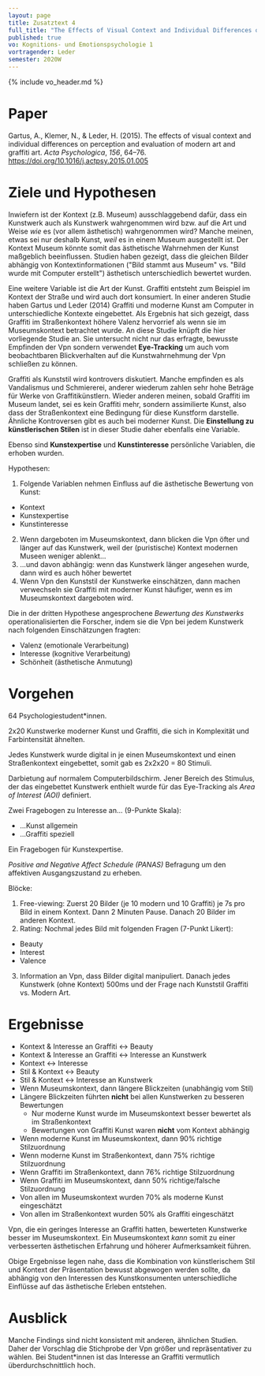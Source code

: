 ```yaml
---
layout: page
title: Zusatztext 4
full_title: "The Effects of Visual Context and Individual Differences on Perception and Evaluation of Modern Art and Graffiti Art"
published: true
vo: Kognitions- und Emotionspsychologie 1
vortragender: Leder
semester: 2020W
---
```


{% include vo_header.md %}

# Paper

<div>Gartus, A., Klemer, N., &amp; Leder, H. (2015). The effects of visual context and individual differences on perception and evaluation of modern art and graffiti art. <i>Acta Psychologica</i>, <i>156</i>, 64–76. <a href="https://doi.org/10.1016/j.actpsy.2015.01.005">https://doi.org/10.1016/j.actpsy.2015.01.005</a></div>

# Ziele und Hypothesen

Inwiefern ist der Kontext (z.B. Museum) ausschlaggebend dafür, dass ein Kunstwerk auch als Kunstwerk wahrgenommen wird bzw. auf die Art und Weise _wie_ es (vor allem ästhetisch) wahrgenommen wird? Manche meinen, etwas sei nur deshalb Kunst, _weil_ es in einem Museum ausgestellt ist. Der Kontext Museum könnte somit das ästhetische Wahrnehmen der Kunst maßgeblich beeinflussen. Studien haben gezeigt, dass die gleichen Bilder abhängig von Kontextinformationen ("Bild stammt aus Museum" vs. "Bild wurde mit Computer erstellt") ästhetisch unterschiedlich bewertet wurden.

Eine weitere Variable ist die Art der Kunst. Graffiti entsteht zum Beispiel im Kontext der Straße und wird auch dort konsumiert. In einer anderen Studie haben Gartus und Leder (2014) Graffiti und moderne Kunst am Computer in unterschiedliche Kontexte eingebettet. Als Ergebnis hat sich gezeigt, dass Graffiti im Straßenkontext höhere Valenz hervorrief als wenn sie im Museumskontext betrachtet wurde. An diese Studie knüpft die hier vorliegende Studie an. Sie untersucht nicht nur das erfragte, bewusste Empfinden der Vpn sondern verwendet **Eye-Tracking** um auch vom beobachtbaren Blickverhalten auf die Kunstwahrnehmung der Vpn schließen zu können.

Graffiti als Kunststil wird kontrovers diskutiert. Manche empfinden es als Vandalismus und Schmiererei, anderer wiederum zahlen sehr hohe Beträge für Werke von Graffitikünstlern. Wieder anderen meinen, sobald Graffiti im Museum landet, sei es kein Graffiti mehr, sondern assimilierte Kunst, also dass der Straßenkontext eine Bedingung für diese Kunstform darstelle. Ähnliche Kontroversen gibt es auch bei moderner Kunst. Die **Einstellung zu künstlerischen Stilen** ist in dieser Studie daher ebenfalls eine Variable.

Ebenso sind **Kunstexpertise** und **Kunstinteresse** persönliche Variablen, die erhoben wurden.

Hypothesen:
1. Folgende Variablen nehmen Einfluss auf die ästhetische Bewertung von Kunst:
  * Kontext
  * Kunstexpertise
  * Kunstinteresse
2. Wenn dargeboten im Museumskontext, dann blicken die Vpn öfter und länger auf das Kunstwerk, weil der (puristische) Kontext modernen Museen weniger ablenkt...
3. ...und davon abhängig: wenn das Kunstwerk länger angesehen wurde, dann wird es auch höher bewertet
4. Wenn Vpn den Kunststil der Kunstwerke einschätzen, dann machen verwechseln sie Graffiti mit moderner Kunst häufiger, wenn es im Museumskontext dargeboten wird.

Die in der dritten Hypothese angesprochene _Bewertung des Kunstwerks_ operationalisierten die Forscher, indem sie die Vpn bei jedem Kunstwerk nach folgenden Einschätzungen fragten:
* Valenz (emotionale Verarbeitung)
* Interesse (kognitive Verarbeitung)
* Schönheit (ästhetische Anmutung)

# Vorgehen

64 Psychologiestudent*innen.

2x20 Kunstwerke moderner Kunst und Graffiti, die sich in Komplexität und Farbintensität ähnelten.

Jedes Kunstwerk wurde digital in je einen Museumskontext und einen Straßenkontext eingebettet, somit gab es 2x2x20 = 80 Stimuli.

Darbietung auf normalem Computerbildschirm. Jener Bereich des Stimulus, der das eingebettet Kunstwerk enthielt wurde für das Eye-Tracking als _Area of Interest (AOI)_ definiert.

Zwei Fragebogen zu Interesse an... (9-Punkte Skala):
* ...Kunst allgemein
* ...Graffiti speziell

Ein Fragebogen für Kunstexpertise.

_Positive and Negative Affect Schedule (PANAS)_ Befragung um den affektiven Ausgangszustand zu erheben.

Blöcke:
1. Free-viewing: Zuerst 20 Bilder (je 10 modern und 10 Graffiti) je 7s pro Bild in einem Kontext. Dann 2 Minuten Pause. Danach 20 Bilder im anderen Kontext.
2. Rating: Nochmal jedes Bild mit folgenden Fragen (7-Punkt Likert):
  * Beauty
  * Interest
  * Valence
3. Information an Vpn, dass Bilder digital manipuliert. Danach jedes Kunstwerk (ohne Kontext) 500ms und der Frage nach Kunststil Graffiti vs. Modern Art.

# Ergebnisse

* Kontext & Interesse an Graffiti <-> Beauty
* Kontext & Interesse an Graffiti <-> Interesse an Kunstwerk
* Kontext <-> Interesse
* Stil & Kontext <-> Beauty
* Stil & Kontext <-> Interesse an Kunstwerk
* Wenn Museumskontext, dann längere Blickzeiten (unabhängig vom Stil)
* Längere Blickzeiten führten **nicht** bei allen Kunstwerken zu besseren Bewertungen
  * Nur moderne Kunst wurde im Museumskontext besser bewertet als im Straßenkontext
  * Bewertungen von Graffiti Kunst waren **nicht** vom Kontext abhängig
* Wenn moderne Kunst im Museumskontext, dann 90% richtige Stilzuordnung
* Wenn moderne Kunst im Straßenkontext, dann 75% richtige Stilzuordnung
* Wenn Graffiti im Straßenkontext, dann 76% richtige Stilzuordnung
* Wenn Graffiti im Museumskontext, dann 50% richtige/falsche Stilzuordnung
* Von allen im Museumskontext wurden 70% als moderne Kunst eingeschätzt
* Von allen im Straßenkontext wurden 50% als Graffiti eingeschätzt

Vpn, die ein geringes Interesse an Graffiti hatten, bewerteten Kunstwerke besser im Museumskontext. Ein Museumskontext _kann_ somit zu einer verbesserten ästhetischen Erfahrung und höherer Aufmerksamkeit führen.

Obige Ergebnisse legen nahe, dass die Kombination von künstlerischem Stil und Kontext der Präsentation bewusst abgewogen werden sollte, da abhängig von den Interessen des Kunstkonsumenten unterschiedliche Einflüsse auf das ästhetische Erleben entstehen.

# Ausblick

Manche Findings sind nicht konsistent mit anderen, ähnlichen Studien. Daher der Vorschlag die Stichprobe der Vpn größer und repräsentativer zu wählen. Bei Student*innen ist das Interesse an Graffiti vermutlich überdurchschnittlich hoch.
